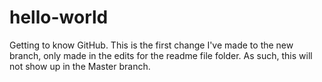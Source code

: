 # hello-world
Getting to know GitHub.
This is the first change I've made to the new branch, only made in the edits for the readme file folder.
As such, this will not show up in the Master branch.

